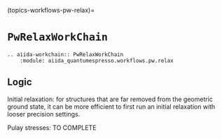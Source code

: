 (topics-workflows-pw-relax)=

# `PwRelaxWorkChain`

```{eval-rst}
.. aiida-workchain:: PwRelaxWorkChain
    :module: aiida_quantumespresso.workflows.pw.relax
```

## Logic

Initial relaxation: for structures that are far removed from the geometric ground state, it can be more efficient to first run an initial relaxation with looser precision settings.

Pulay stresses: TO COMPLETE
